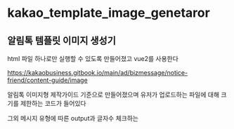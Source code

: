 # kakao_template_image_genetaror
알림톡 템플릿 이미지 생성기
---

html 파일 하나로만 실행할 수 있도록 만들어졌고 vue2를 사용한다

https://kakaobusiness.gitbook.io/main/ad/bizmessage/notice-friend/content-guide/image

알림톡 이미지형 제작가이드 기준으로 만들어졌으며 유저가 업로드하는 파일에 대해 크기를 제한하는 코드가 들어있다

그외 메시지 유형에 따른 output과 글자수 체크하는 
